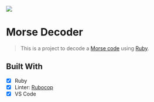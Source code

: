 ![](https://img.shields.io/badge/Microverse-blueviolet)

# Morse Decoder

> This is a project to decode a [Morse code](https://en.wikipedia.org/wiki/Morse_code) using [Ruby](https://www.ruby-lang.org/en/).

## Built With

- [x] Ruby
- [x] Linter: [Rubocop](https://rubocop.org/)
- [x] VS Code
